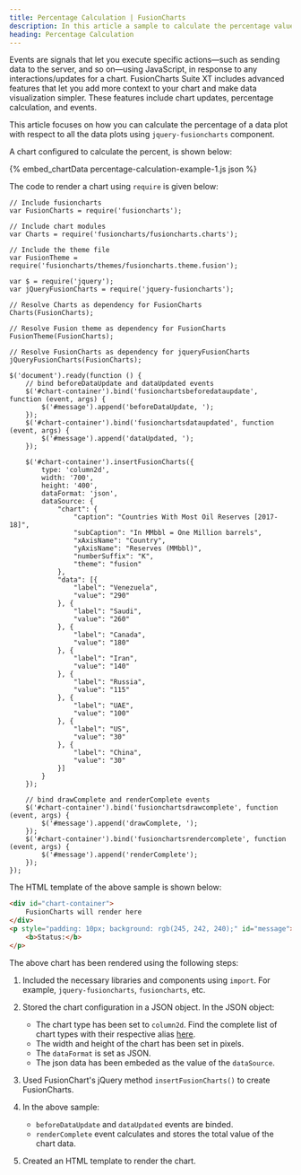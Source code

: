 ```yaml
---
title: Percentage Calculation | FusionCharts
description: In this article a sample to calculate the percentage value of the data plot with respect to the total is created.
heading: Percentage Calculation
---
```


Events are signals that let you execute specific actions—such as sending data to the server, and so on—using JavaScript, in response to any interactions/updates for a chart. FusionCharts Suite XT includes advanced features that let you add more context to your chart and make data visualization simpler. These features include chart updates, percentage calculation, and events.

This article focuses on how you can calculate the percentage of a data plot with respect to all the data plots using `jquery-fusioncharts` component.

A chart configured to calculate the percent, is shown below:

{% embed_chartData percentage-calculation-example-1.js json %}

The code to render a chart using `require` is given below:

```
// Include fusioncharts
var FusionCharts = require('fusioncharts');

// Include chart modules
var Charts = require('fusioncharts/fusioncharts.charts');

// Include the theme file
var FusionTheme = require('fusioncharts/themes/fusioncharts.theme.fusion');

var $ = require('jquery');
var jQueryFusionCharts = require('jquery-fusioncharts');

// Resolve Charts as dependency for FusionCharts
Charts(FusionCharts); 

// Resolve Fusion theme as dependency for FusionCharts
FusionTheme(FusionCharts); 

// Resolve FusionCharts as dependency for jqueryFusionCharts
jQueryFusionCharts(FusionCharts); 

$('document').ready(function () {
    // bind beforeDataUpdate and dataUpdated events
    $('#chart-container').bind('fusionchartsbeforedataupdate', function (event, args) {
        $('#message').append('beforeDataUpdate, ');
    });
    $('#chart-container').bind('fusionchartsdataupdated', function (event, args) {
        $('#message').append('dataUpdated, ');
    });

    $('#chart-container').insertFusionCharts({
        type: 'column2d',
        width: '700',
        height: '400',
        dataFormat: 'json',
        dataSource: {
		    "chart": {
		        "caption": "Countries With Most Oil Reserves [2017-18]",
		        "subCaption": "In MMbbl = One Million barrels",
		        "xAxisName": "Country",
		        "yAxisName": "Reserves (MMbbl)",
		        "numberSuffix": "K",
		        "theme": "fusion"
		    },
		    "data": [{
	            "label": "Venezuela",
	            "value": "290"
	        }, {
	            "label": "Saudi",
	            "value": "260"
	        }, {
	            "label": "Canada",
	            "value": "180"
	        }, {
	            "label": "Iran",
	            "value": "140"
	        }, {
	            "label": "Russia",
	            "value": "115"
	        }, {
	            "label": "UAE",
	            "value": "100"
	        }, {
	            "label": "US",
	            "value": "30"
	        }, {
	            "label": "China",
	            "value": "30"
	        }]
		}
    });

    // bind drawComplete and renderComplete events
    $('#chart-container').bind('fusionchartsdrawcomplete', function (event, args) {
        $('#message').append('drawComplete, ');
    });
    $('#chart-container').bind('fusionchartsrendercomplete', function (event, args) {
        $('#message').append('renderComplete');
    });
});
```

The HTML template of the above sample is shown below:

```html
<div id="chart-container">
    FusionCharts will render here
</div>
<p style="padding: 10px; background: rgb(245, 242, 240);" id="message">
    <b>Status:</b>
</p>
```

The above chart has been rendered using the following steps:

1. Included the necessary libraries and components using `import`. For example, `jquery-fusioncharts`, `fusioncharts`, etc.

2. Stored the chart configuration in a JSON object. In the JSON object:
    * The chart type has been set to `column2d`. Find the complete list of chart types with their respective alias [here](https://www.fusioncharts.com/dev/chart-guide/list-of-charts).
    * The width and height of the chart has been set in pixels. 
    * The `dataFormat` is set as JSON.
    * The json data has been embeded as the value of the `dataSource`.

3. Used FusionChart's jQuery method `insertFusionCharts()` to create FusionCharts.

4. In the above sample:
	* `beforeDataUpdate` and `dataUpdated` events are binded.
	* `renderComplete` event calculates and stores the total value of the chart data.

5. Created an HTML template to render the chart.